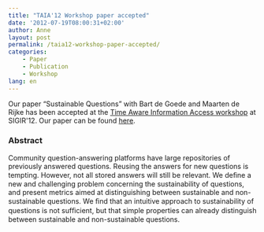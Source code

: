 ```yaml
---
title: "TAIA'12 Workshop paper accepted"
date: '2012-07-19T08:00:31+02:00'
author: Anne
layout: post
permalink: /taia12-workshop-paper-accepted/
categories:
    - Paper
    - Publication
    - Workshop
lang: en
---
```


Our paper “Sustainable Questions” with Bart de Goede and Maarten de Rijke has been accepted at
the [Time Aware Information Access workshop](http://research.microsoft.com/en-us/people/milads/taia2012.aspx)
at SIGIR'12. Our paper can be found [here](/publications/de2012sustainable).

### Abstract

Community question-answering platforms have large repositories of previously answered questions. Reusing the answers for
new questions is tempting. However, not all stored answers will still be relevant. We deﬁne a new and challenging
problem concerning the sustainability of questions, and present metrics aimed at distinguishing between sustainable and
non-sustainable questions. We ﬁnd that an intuitive approach to sustainability of questions is not sufﬁcient, but that
simple properties can already distinguish between sustainable and non-sustainable questions.
